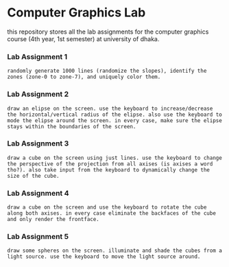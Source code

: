 # Computer Graphics Lab 

this repository stores all the lab assignments for the computer graphics course (4th year, 1st semester) at university of dhaka.

### Lab Assignment 1
```
randomly generate 1000 lines (randomize the slopes), identify the zones (zone-0 to zone-7), and uniquely color them.  
```
### Lab Assignment 2
```
draw an elipse on the screen. use the keyboard to increase/decrease the horizontal/vertical radius of the elipse. also use the keyboard to mode the elipse around the screen. in every case, make sure the elipse stays within the boundaries of the screen.
```
### Lab Assignment 3
```
draw a cube on the screen using just lines. use the keyboard to change the perspective of the projection from all axises (is axises a word tho?). also take input from the keyboard to dynamically change the size of the cube.
```
### Lab Assignment 4
```
draw a cube on the screen and use the keyboard to rotate the cube along both axises. in every case eliminate the backfaces of the cube and only render the frontface. 
```
### Lab Assignment 5
```
draw some spheres on the screen. illuminate and shade the cubes from a light source. use the keyboard to move the light source around. 
```

